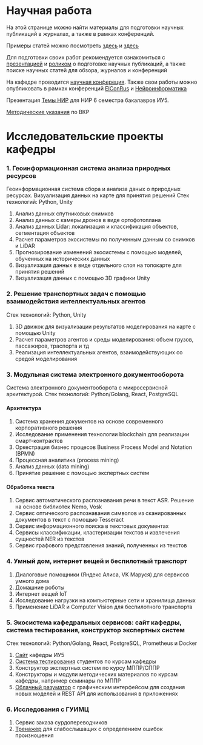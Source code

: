 # Научная работа

На этой странице можно найти материалы для подготовки научных публикаций в журналах, а также в рамках конференций.

Примеры статей можно посмотреть [здесь](https://github.com/iu5git/Science/blob/main/Articles/Evaluation%20issues%20of%20query%20result%20ranking%20for%20semantic%20search.pdf) и [здесь](https://github.com/iu5git/Science/blob/main/Articles/Tree%20species%20classification.pdf)

Для подготовки своих работ рекомендуется ознакомиться с [презентацией](https://github.com/iu5git/Science/blob/main/Articles/Scientific%20articles.pdf) и [роликом](https://www.youtube.com/watch?v=eoJR4g9XxLE) о подготовке научных публикаций, а также поиске научных статей для обзора, журналов и конференций

На кафедре проводится [научная конфереция](http://iu5.bmstu.ru/mod/page/view.php?id=1497).
Также свои работы можно опубликовать в рамках конференций [ElConRus](http://ieee.spb.ru/index.php?option=com_content&view=article&id=178:elconrus-2022&catid=42:hot-news) и [Нейроинформатика](http://neuroinfo.ru/index.php/ru/)

Презентация [Темы НИР](https://github.com/iu5git/Science/blob/main/Articles/Темы%20НИР.pdf) для НИР 6 семестра бакалавров ИУ5.

[Методические указания](https://docs.google.com/document/d/1K_LQ0wGEdmgLYuWCgUGan8FSgb9CpxGQ8ud1QzYTcSs/edit) по ВКР

# Исследовательские проекты кафедры
### 1. Геоинформационная система анализа природных ресурсов
Геоинформационная система сбора и анализа даных о природных ресурсах. Визуализация данных на карте для принятия решений
Стек технологий: Python, Unity

1. Анализ данных спутниковых снимков
2. Анализ данных с камеры дронов в виде ортофотоплана
3. Анализ данных Lidar: локализация и классификация объектов, сегментация объектов
4. Расчет параметров экосистемы по полученным данным со снимков и LiDAR
5. Прогнозирование изменений экосистемы с помощью моделей, обученных на исторических данных
6. Визуализация данных в виде отдельного слоя на топокарте для принятия решений
7. Визуализация данных с помощью 3D графики Unity

### 2. Решение транспортных задач с помощью взаимодействия интеллектуальных агентов
Стек технологий: Python, Unity

1. 3D движок для визуализации результатов моделирования на карте с помощью Unity
2. Расчет параметров агентов и среды моделирования: объем грузов, пассажиров, траспорта и тд
3. Реализация интеллектуальных агентов, взаимодействующих со средой моделирования 

### 3. Модульная система электронного документооборота
Система электронного документооборота с микросервисной архитектурой.
Стек технологий: Python/Golang, React, PostgreSQL

#### Архитектура 
1. Система хранения документов на основе современного корпоративного решения
2. Исследование применения технологии blockchain для реализации смарт-контрактов
3. Оркестрация бизнес процесов Business Process Model and Notation (BPMN)
4. Процессная аналитика (process mining)
5. Анализ данных (data mining)
6. Принятие решение с помощью экспертных систем

#### Обработка текста 
1. Сервис автоматического распознавания речи в текст ASR. Решение на основе библиотек Nemo, Vosk
2. Сервис оптического распознавания символов из сканированных документов в текст с помощью Tesseract
3. Сервис информационного поиска в текстовых документах
4. Сервисы классификации, кластеризации текстов и извлечения сущностей NER из текстов 
5. Сервис графового представления знаний, полученных из текстов

### 4. Умный дом, интернет вещей и беспилотный транспорт
1. Диалоговые помощники (Яндекс Алиса, VK Маруся) для сервисов умного дома
2. Домашние роботы
3. Интернет вещей IoT
4. Исследование нагрузки на компьютерные сети и хранилища данных
5. Применение LiDAR и Computer Vision для беспилотного транспорта

### 5. Экосистема кафедральных сервисов: сайт кафедры, система тестирования, конструктор экспертных систем
Стек технологий: Python/Golang, React, PostgreSQL, Prometheus и Docker

1. [Сайт](https://github.com/iu5git/Science/blob/main/ecosystem/site.md) кафедры ИУ5
2. [Система тестирования](https://github.com/iu5git/Science/blob/main/ecosystem/testing.md) студентов по курсам кафедры
3. Конструктор экспертных систем по курсу МППР/СППР
4. Конструкторы и модули методических материалов по курсам кафедры, например семинары по МППР
5. [Облачный разуматор](https://github.com/iu5git/Science/blob/main/ecosystem/cloud-mind.md) с графическим интерфейсом для создания новых моделей и REST API для использования в приложениях

### 6. Исследования с ГУИМЦ
1. Сервис заказа сурдопереводчиков
2. [Тренажер](https://github.com/iu5git/Science/blob/main/GUIMC/trainer.md) для слабослышащих с определением ошибок произношения

